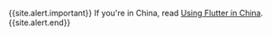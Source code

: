 {{site.alert.important}}
  If you're in China, read [Using Flutter in China][].
{{site.alert.end}}

[Using Flutter in China]: {{site.url}}/community/china